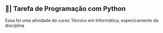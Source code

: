 ## 📄| Tarefa de Programação com Python
 
   Essa foi uma atividade do curso Técnico em Informática, especicamente da disciplina

